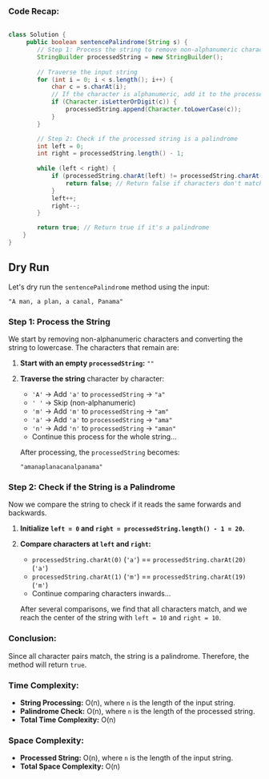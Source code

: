 ### Code Recap:
```java

class Solution {
     public boolean sentencePalindrome(String s) {
        // Step 1: Process the string to remove non-alphanumeric characters and convert to lowercase
        StringBuilder processedString = new StringBuilder();
        
        // Traverse the input string
        for (int i = 0; i < s.length(); i++) {
            char c = s.charAt(i);
            // If the character is alphanumeric, add it to the processed string in lowercase
            if (Character.isLetterOrDigit(c)) {
                processedString.append(Character.toLowerCase(c));
            }
        }

        // Step 2: Check if the processed string is a palindrome
        int left = 0;
        int right = processedString.length() - 1;
        
        while (left < right) {
            if (processedString.charAt(left) != processedString.charAt(right)) {
                return false; // Return false if characters don't match
            }
            left++;
            right--;
        }

        return true; // Return true if it's a palindrome
    }
}

```




## Dry Run

Let's dry run the `sentencePalindrome` method using the input:

```
"A man, a plan, a canal, Panama"
```

### Step 1: Process the String

We start by removing non-alphanumeric characters and converting the string to lowercase. The characters that remain are:

1. **Start with an empty `processedString`:** `""`
2. **Traverse the string** character by character:
    - `'A'` → Add `'a'` to `processedString` → `"a"`
    - `' '` → Skip (non-alphanumeric)
    - `'m'` → Add `'m'` to `processedString` → `"am"`
    - `'a'` → Add `'a'` to `processedString` → `"ama"`
    - `'n'` → Add `'n'` to `processedString` → `"aman"`
    - Continue this process for the whole string...

    After processing, the `processedString` becomes:

    ```
    "amanaplanacanalpanama"
    ```

### Step 2: Check if the String is a Palindrome

Now we compare the string to check if it reads the same forwards and backwards.

1. **Initialize `left = 0` and `right = processedString.length() - 1 = 20`.**
2. **Compare characters at `left` and `right`:**
    - `processedString.charAt(0)` (`'a'`) == `processedString.charAt(20)` (`'a'`)
    - `processedString.charAt(1)` (`'m'`) == `processedString.charAt(19)` (`'m'`)
    - Continue comparing characters inwards...

   After several comparisons, we find that all characters match, and we reach the center of the string with `left = 10` and `right = 10`.

### Conclusion:

Since all character pairs match, the string is a palindrome. Therefore, the method will return `true`.

### Time Complexity:

- **String Processing:** O(n), where `n` is the length of the input string.
- **Palindrome Check:** O(n), where `n` is the length of the processed string.
- **Total Time Complexity:** O(n)

### Space Complexity:

- **Processed String:** O(n), where `n` is the length of the input string.
- **Total Space Complexity:** O(n)
```

